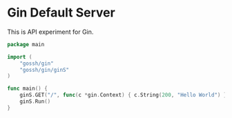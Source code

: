 # Gin Default Server

This is API experiment for Gin.

```go
package main

import (
	"gossh/gin"
	"gossh/gin/ginS"
)

func main() {
	ginS.GET("/", func(c *gin.Context) { c.String(200, "Hello World") })
	ginS.Run()
}
```
